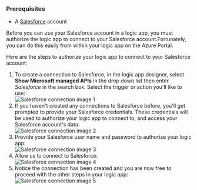 ### <a name="prerequisites"></a>Prerequisites
* A [Salesforce](https://salesforce.com) account  

Before you can use your Salesforce account in a logic app, you must authorize the logic app to connect to your Salesforce account.Fortunately, you can do this easily from within your logic app on the Azure Portal.  

Here are the steps to authorize your logic app to connect to your Salesforce account:  

1. To create a connection to Salesforce, in the logic app designer, select **Show Microsoft managed APIs** in the drop down list then enter *Salesforce* in the search box. Select the trigger or action you'll like to use:  
   ![Salesforce connection image 1](https://docstestmedia1.blob.core.windows.net/azure-media/includes/media/connectors-create-api-salesforce/salesforce-1.png)  
2. If you haven't created any connections to Salesforce before, you'll get prompted to provide your Salesforce credentials. These credentials will be used to authorize your logic app to connect to, and access your Salesforce account's data:  
   ![Salesforce connection image 2](https://docstestmedia1.blob.core.windows.net/azure-media/includes/media/connectors-create-api-salesforce/salesforce-2.png)  
3. Provide your Salesforce user name and password to authorize your logic app:  
   ![Salesforce connection image 3](https://docstestmedia1.blob.core.windows.net/azure-media/includes/media/connectors-create-api-salesforce/salesforce-3.png)  
4. Allow us to connect to Salesforce:  
   ![Salesforce connection image 4](https://docstestmedia1.blob.core.windows.net/azure-media/includes/media/connectors-create-api-salesforce/salesforce-4.png)  
5. Notice the connection has been created and you are now free to proceed with the other steps in your logic app:  
   ![Salesforce connection image 5](https://docstestmedia1.blob.core.windows.net/azure-media/includes/media/connectors-create-api-salesforce/salesforce-5.png)  







